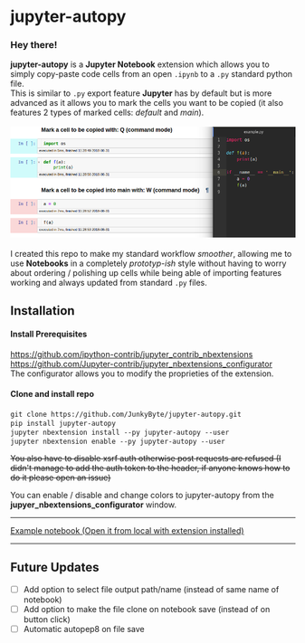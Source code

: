 # jupyter-autopy

### Hey there! <br>
__jupyter-autopy__ is a __Jupyter Notebook__ extension which
allows you to simply copy-paste code cells from an open
`.ipynb` to a `.py` standard python file. <br>
This is similar to `.py` export feature __Jupyter__ has by
default but is more advanced as it allows you to mark the cells
you want to be copied (it also features 2 types of marked cells: _default_ and _main_).
<br><br>
![Example Image](jupyter-autopy/static/icon.png)
<br><br>
I created this repo to make my standard workflow _smoother_,
allowing me to use __Notebooks__ in a completely _prototyp-ish_
style without having to worry about ordering / polishing up cells
while being able of importing features working and always updated from standard `.py` files.
<br>

## Installation

#### Install Prerequisites <br>
https://github.com/ipython-contrib/jupyter_contrib_nbextensions
<br>
https://github.com/Jupyter-contrib/jupyter_nbextensions_configurator <br>
The configurator allows you to modify the proprieties of the extension.

#### Clone and install repo
```
git clone https://github.com/JunkyByte/jupyter-autopy.git
pip install jupyter-autopy
jupyter nbextension install --py jupyter-autopy --user
jupyter nbextension enable --py jupyter-autopy --user
```

~~You also have to disable xsrf auth otherwise post requests are refused (I didn't manage to add the auth token to the header, if anyone knows how to do it please open an issue)~~

You can enable / disable and change colors to jupyter-autopy from the __jupyer_nbextensions_configurator__ window.

------------

[Example notebook (Open it from local with extension installed)](example/example.ipynb)

-----------

## Future Updates

- [ ] Add option to select file output path/name (instead of same name of notebook)
- [ ] Add option to make the file clone on notebook save (instead of on button click)
- [ ] Automatic autopep8 on file save

